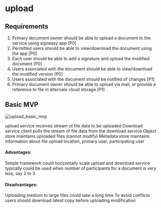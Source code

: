# upload

## Requirements

1. Primary document owner should be able to upload a document to the service using signeasy app [P0]
2. Permitted users should be able to view/download the document using the app [P0]
3. Each user should be able to add a signature and upload the modified document [P0]
4. Users associated with the document should be able to view/download the modified version [P0]
5. Users associated with the document should be notified of changes [P1]
6. Primary document owner should be able to upload via mail, or provide a reference to file in alternate cloud storage [P1]

## Basic MVP
![upload_basic_mvp](https://user-images.githubusercontent.com/34787500/117580673-b3456b00-b116-11eb-8815-b835d4e07301.png)

upload service
  receives stream of file data to be uploaded
Download service
  client pulls the stream of file data from the download service
Object store
  maintains uploaded files (cannot modify)
Metadata store
  maintains information about file upload location, primary user, participating user 

#### Advantages:
  Simple framework 
  could horizontally scale upload and download service
  typically could be used when number of participants for a document is very less, say 2 to 3.
#### Disadvantages:
  Uploading medium to large files could take a long time
  To avoid conflicts users should download latest copy before uploading modification

 
  
  


